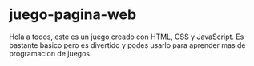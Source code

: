 # juego-pagina-web
Hola a todos, este es un  juego creado con HTML, CSS y JavaScript. Es bastante basico pero es divertido y podes usarlo para aprender mas de programacion de juegos.
